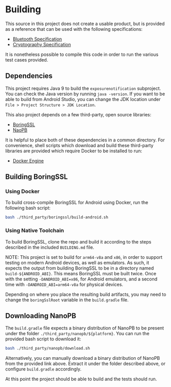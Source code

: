 # Building

This source in this project does not create a usable product, but is provided as a reference that
can be used with the following specifications:

- [Bluetooth Specification](https://blog.google/documents/70/Exposure_Notification_-_Bluetooth_Specification_v1.2.2.pdf)
- [Cryptography Specification](https://blog.google/documents/69/Exposure_Notification_-_Cryptography_Specification_v1.2.1.pdf)

It is nonetheless possible to compile this code in order to run the various test cases provided.

## Dependencies

This project requires Java 9 to build the `exposurenotification` subproject. You can check the Java
version by running `java -version`. If you want to be able to build from Android Studio, you can
change the JDK location under `File > Project Structure > JDK Location`.

This also project depends on a few third-party, open source libraries:

* [BoringSSL](https://boringssl.googlesource.com/boringssl/)
* [NaoPB](https://jpa.kapsi.fi/nanopb/download/)

It is helpful to place both of these dependencies in a common directory. For convenience, shell
scripts which download and build these third-party libraries are provided which require Docker to
be installed to run:

* [Docker Engine](https://docs.docker.com/engine/install/)

## Building BoringSSL

### Using Docker

To build cross-compile BoringSSL for Android using Docker, run the following bash script:
```bash
bash ./third_party/boringssl/build-android.sh
```

### Using Native Toolchain

To build BoringSSL, clone the repo and build it according to the steps described in the included
`BUILDING.md` file.

NOTE: This project is set to build for `arm64-v8a` and `x86`, in order to support testing on
modern Android devices, as well as emulators. As such, it expects the output from building
BoringSSL to be in a directory named `build-${ANDROID_ABI}`. This means BoringSSL must be built
twice. Once with the setting `-DANDROID_ABI=x86`, for Android emulators, and a second time with
 `-DANDROID_ABI=arm64-v8a` for physical devices.

Depending on where you place the resulting build artifacts, you may need to change the
`boringSslRoot` variable in the `build.gradle` file.

## Downloading NanoPB

The `build.gradle` file expects a binary distribution of NanoPB to be present under the folder
`./third_party/nanopb/${platform}`. You can run the provided bash script to download it:
```bash
bash ./third_party/nanopb/download.sh
```

Alternatively, you can manually download a binary distribution of NanoPB from the provided link
above. Extract it under the folder described above, or configure `build.gradle` accordingly.


At this point the project should be able to build and the tests should run.
